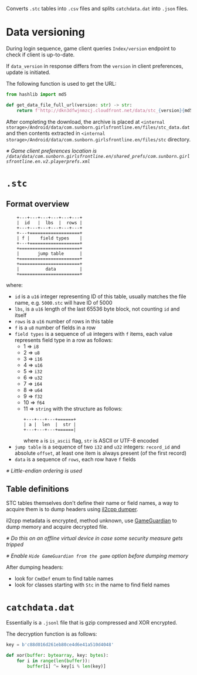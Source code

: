 Converts `.stc` tables into `.csv` files and splits `catchdata.dat` into `.json` files.

# Data versioning
During login sequence, game client queries `Index/version` endpoint to check if client is up-to-date.

If `data_version` in response differs from the `version` in client preferences, update is initiated.

The following function is used to get the URL:

```python
from hashlib import md5

def get_data_file_full_url(version: str) -> str:
    return f'http://dkn3dfwjnmzcj.cloudfront.net/data/stc_{version}{md5(version.encode()).hexdigest()}.zip'
```

After completing the download, the archive is placed at `<internal storage>/Android/data/com.sunborn.girlsfrontline.en/files/stc_data.dat` and then contents extracted in `<internal storage>/Android/data/com.sunborn.girlsfrontline.en/files/stc` directory.

*※ Game client preferences location is `/data/data/com.sunborn.girlsfrontline.en/shared_prefs/com.sunborn.girlsfrontline.en.v2.playerprefs.xml`*

# `.stc`

## Format overview
```
    +---+---+---+---+---+---+
    |  id   |  lbs  |  rows |
    +---+---+---+---+---+---+
    +---+===================+
    | f |    field types    |
    +---+===================+
    +=======================+
    |       jump table      |
    +=======================+
    +=======================+
    |          data         |
    +=======================+
```
where:
- `id` is a `u16` integer representing ID of this table, usually matches the file name, e.g. `5000.stc` will have ID of 5000
- `lbs`, is a `u16` length of the last 65536 byte block, not counting `id` and itself
- `rows` is a `u16` number of rows in this table
- `f` is a `u8` number of fields in a row
- `field types` is a sequence of `u8` integers with `f` items, each value represents field type in a row as follows:
    - 1 => `i8`
    - 2 => `u8`
    - 3 => `i16`
    - 4 => `u16`
    - 5 => `i32`
    - 6 => `u32`
    - 7 => `i64`
    - 8 => `u64`
    - 9 => `f32`
    - 10 => `f64`
    - 11 => `string` with the structure as follows:
        ```
        +---+---+---+======+
        | a |  len  |  str |
        +---+---+---+======|
        ```
        where `a` is `is_ascii` flag, `str` is ASCII or UTF-8 encoded
- `jump table` is a sequence of two `i32` and `u32` integers: `record_id` and absolute `offset`, at least one item is always present (of the first record)
- `data` is a sequence of `rows`, each row have `f` fields

*※ Little-endian ordering is used*

## Table definitions
STC tables themselves don't define their name or field names, a way to acquire them is to dump headers using [il2cpp dumper](https://github.com/Perfare/Il2CppDumper).

il2cpp metadata is encrypted, method unknown, use [GameGuardian](https://gameguardian.net/download) to dump memory and acquire decrypted file.

*※ Do this on an offline virtual device in case some security measure gets tripped*

*※ Enable `Hide GameGuardian from the game` option before dumping memory*

After dumping headers:
- look for `CmdDef` enum to find table names
- look for classes starting with `Stc` in the name to find field names


# `catchdata.dat`

Essentially is a `.jsonl` file that is gzip compressed and XOR encrypted.

The decryption function is as follows:

```python
key = b'c88d016d261eb80ce4d6e41a510d4048'

def xor(buffer: bytearray, key: bytes):
    for i in range(len(buffer)):
        buffer[i] ^= key[i % len(key)]
```